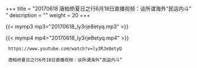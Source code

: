 +++
title = "20170618  唐柏桥夏日之行6月18日直播视频：谈所谓海外“民运内斗” "
description = ""
weight = 20
+++

{{< mymp3 mp3="20170618_ly3rje8etyq.mp3" >}}

{{< mymp4 mp4="20170618_ly3rje8etyq.mp4" >}}

     https://www.youtube.com/watch?v=ly3RJe8etyQ 
     
     唐柏桥夏日之行6月18日直播视频：谈所谓海外“民运内斗” 
